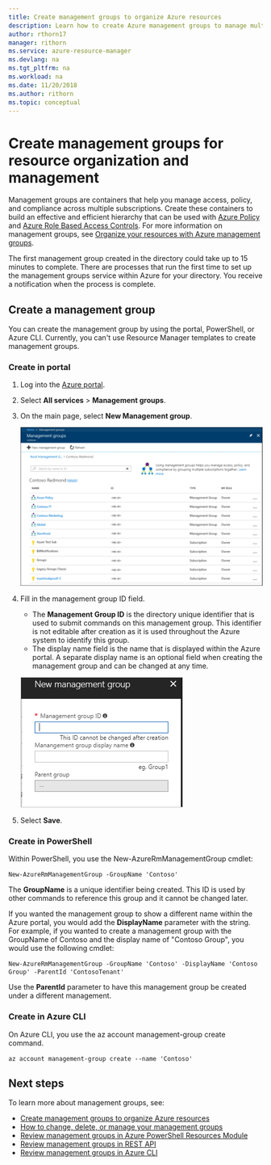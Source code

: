 ```yaml
---
title: Create management groups to organize Azure resources
description: Learn how to create Azure management groups to manage multiple resources. 
author: rthorn17
manager: rithorn
ms.service: azure-resource-manager
ms.devlang: na
ms.tgt_pltfrm: na
ms.workload: na
ms.date: 11/20/2018
ms.author: rithorn
ms.topic: conceptual
---
```

# Create management groups for resource organization and management

Management groups are containers that help you manage access, policy, and compliance across
multiple subscriptions. Create these containers to build an effective and efficient hierarchy that
can be used with [Azure Policy](../policy/overview.md) and [Azure Role Based
Access Controls](../../role-based-access-control/overview.md). For more information on management
groups, see [Organize your resources with Azure management groups](overview.md).

The first management group created in the directory could take up to 15 minutes to complete. There
are processes that run the first time to set up the management groups service within Azure for your
directory. You receive a notification when the process is complete.

## Create a management group

You can create the management group by using the portal, PowerShell, or Azure CLI. Currently, you
can't use Resource Manager templates to create management groups.

### Create in portal

1. Log into the [Azure portal](https://portal.azure.com).

1. Select **All services** > **Management groups**.

1. On the main page, select **New Management group**.

   ![Main Group](./media/main.png)

1. Fill in the management group ID field.

   - The **Management Group ID** is the directory unique identifier that is used to submit commands on this management group. This identifier is not editable after creation as it is used throughout the Azure system to identify this group.
   - The display name field is the name that is displayed within the Azure portal. A separate display name is an optional field when creating the management group and can be changed at any time.  

   ![Create](./media/create_context_menu.png)  

1. Select **Save**.

### Create in PowerShell

Within PowerShell, you use the New-AzureRmManagementGroup cmdlet:

```azurepowershell-interactive
New-AzureRmManagementGroup -GroupName 'Contoso'
```

The **GroupName** is a unique identifier being created. This ID is used by other commands to
reference this group and it cannot be changed later.

If you wanted the management group to show a different name within the Azure portal, you would add
the **DisplayName** parameter with the string. For example, if you wanted to create a management
group with the GroupName of Contoso and the display name of "Contoso Group", you would use the
following cmdlet:

```azurepowershell-interactive
New-AzureRmManagementGroup -GroupName 'Contoso' -DisplayName 'Contoso Group' -ParentId 'ContosoTenant'
```

Use the **ParentId** parameter to have this management group be created under a different
management.

### Create in Azure CLI

On Azure CLI, you use the az account management-group create command.

```azurecli-interactive
az account management-group create --name 'Contoso'
```

## Next steps

To learn more about management groups, see:

- [Create management groups to organize Azure resources](create.md)
- [How to change, delete, or manage your management groups](manage.md)
- [Review management groups in Azure PowerShell Resources Module](https://aka.ms/mgPSdocs)
- [Review management groups in REST API](https://aka.ms/mgAPIdocs)
- [Review management groups in Azure CLI](https://aka.ms/mgclidoc)
